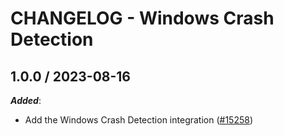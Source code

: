 # CHANGELOG - Windows Crash Detection

## 1.0.0 / 2023-08-16

***Added***:

* Add the Windows Crash Detection integration ([#15258](https://github.com/KhulnaSoft/integrations-core/pull/15258))
